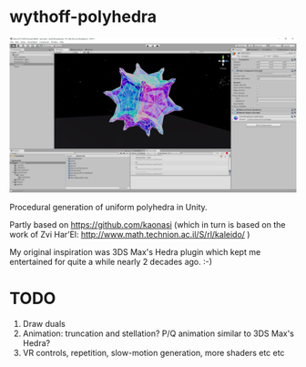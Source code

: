 # wythoff-polyhedra

![Screenshot](https://github.com/Ixxy-Open-Source/wythoff-polyhedra/blob/master/wythoff.png)

Procedural generation of uniform polyhedra in Unity.

Partly based on https://github.com/kaonasi (which in turn is based on the work of Zvi Har’El: http://www.math.technion.ac.il/S/rl/kaleido/ )

My original inspiration was 3DS Max's Hedra plugin which kept me entertained for quite a while nearly 2 decades ago. :-)



# TODO

1. Draw duals
2. Animation: truncation and stellation? P/Q animation similar to 3DS Max's Hedra?
3. VR controls, repetition, slow-motion generation, more shaders etc etc
